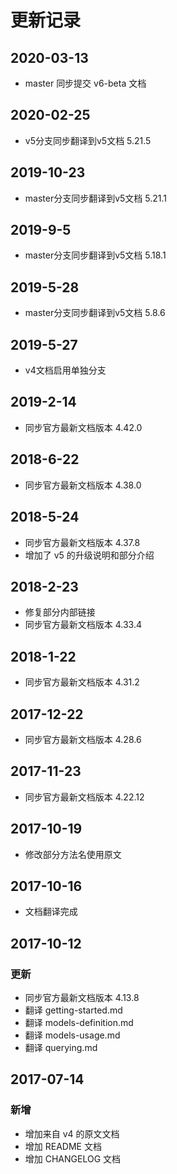 # 更新记录

## 2020-03-13
* master 同步提交 v6-beta 文档

## 2020-02-25
* v5分支同步翻译到v5文档 5.21.5

## 2019-10-23
* master分支同步翻译到v5文档 5.21.1

## 2019-9-5
* master分支同步翻译到v5文档 5.18.1

## 2019-5-28
* master分支同步翻译到v5文档 5.8.6

## 2019-5-27
* v4文档启用单独分支

## 2019-2-14
* 同步官方最新文档版本 4.42.0

## 2018-6-22
* 同步官方最新文档版本 4.38.0

## 2018-5-24
* 同步官方最新文档版本 4.37.8
* 增加了 v5 的升级说明和部分介绍

## 2018-2-23
* 修复部分内部链接
* 同步官方最新文档版本 4.33.4

## 2018-1-22
* 同步官方最新文档版本 4.31.2

## 2017-12-22
* 同步官方最新文档版本 4.28.6

## 2017-11-23
* 同步官方最新文档版本 4.22.12

## 2017-10-19
* 修改部分方法名使用原文

## 2017-10-16
* 文档翻译完成


## 2017-10-12

### 更新
* 同步官方最新文档版本 4.13.8
* 翻译 getting-started.md
* 翻译 models-definition.md* 翻译 models-usage.md* 翻译 querying.md

## 2017-07-14

### 新增
* 增加来自 v4 的原文文档
* 增加 README 文档
* 增加 CHANGELOG 文档